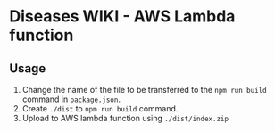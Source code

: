 # Diseases WIKI - AWS Lambda function

## Usage
1. Change the name of the file to be transferred to the `npm run build` command in `package.json`.
2. Create `./dist` to `npm run build` command.
3. Upload to AWS lambda function using `./dist/index.zip`